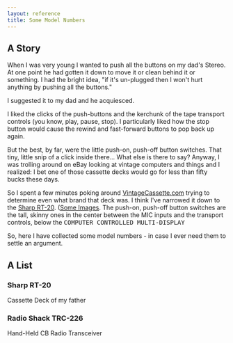 ```yaml
---
layout: reference
title: Some Model Numbers
---
```


## A Story

When I was very young I wanted to push all the buttons on my dad's Stereo. At one point he had gotten it down to move it or clean behind it or something. I had the bright idea, "if it's un-plugged then I won't hurt anything by pushing all the buttons."

I suggested it to my dad and he acquiesced.

I liked the clicks of the push-buttons and the kerchunk of the tape transport controls (you know, play, pause, stop). I particularly liked how the stop button would cause the rewind and fast-forward buttons to pop back up again.

But the best, by far, were the little push-on, push-off button switches. That tiny, little snip of a click inside there... What else is there to say? Anyway, I was trolling around on eBay looking at vintage computers and things and I realized: I bet one of those cassette decks would go for less than fifty bucks these days.

So I spent a few minutes poking around [VintageCassette.com](http://www.vintagecassette.com/) trying to determine even what brand that deck was. I think I've narrowed it down to the [Sharp RT-20](http://www.vintagecassette.com/sharp/rt-20). ([Some Images](https://www.google.com/search?q=sharp+stereo+cassette+deck+rt-20&safe=active&tbm=isch&tbo=u&source=univ&sa=X&ved=0ahUKEwiihpj0r9bSAhVjsVQKHT-lBu8QsAQIIw&biw=1680&bih=949#imgrc=_). The push-on, push-off button switches are the tall, skinny ones in the center between the MIC inputs and the transport controls, below the <samp>COMPUTER CONTROLLED MULTI-DISPLAY</samp>

So, here I have collected some model numbers - in case I ever need them to settle an argument.

## A List

### Sharp RT-20
Cassette Deck of my father

### Radio Shack TRC-226
Hand-Held CB Radio Transceiver

